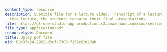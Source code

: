 ```yaml
---
content_type: resource
description: Subtitle file for a lecture video. Transcript of a lecture video. In
  this lecture, the students rehearse their final presentations.
file: https://ol-ocw-studio-app-production.s3.amazonaws.com/courses/cms-611j-creating-video-games-fall-2014/b8c33a242952d3cf7303f152c6202dab_ok4qM1OzlPA.pdf
file_type: application/pdf
resourcetype: Document
title: 3play pdf file
uid: b8c33a24-2952-d3cf-7303-f152c6202dab
---
```

